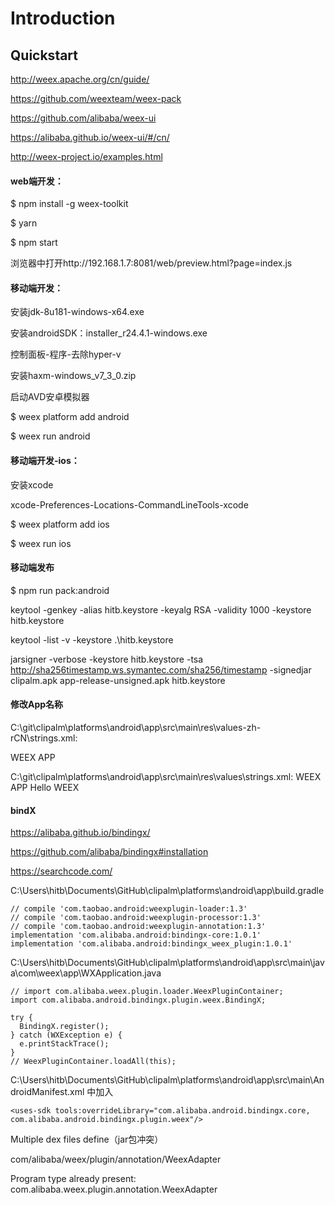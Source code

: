 # Introduction


## Quickstart

http://weex.apache.org/cn/guide/

https://github.com/weexteam/weex-pack

https://github.com/alibaba/weex-ui

https://alibaba.github.io/weex-ui/#/cn/

http://weex-project.io/examples.html

#### web端开发：

$ npm install -g weex-toolkit

$ yarn

$ npm start

浏览器中打开http://192.168.1.7:8081/web/preview.html?page=index.js

#### 移动端开发：

安装jdk-8u181-windows-x64.exe

安装androidSDK：installer_r24.4.1-windows.exe

控制面板-程序-去除hyper-v

安装haxm-windows_v7_3_0.zip

启动AVD安卓模拟器

$ weex platform add android

$ weex run android

#### 移动端开发-ios：

安装xcode

xcode-Preferences-Locations-CommandLineTools-xcode

$ weex platform add ios

$ weex run ios

#### 移动端发布

$ npm run pack:android

keytool -genkey -alias hitb.keystore -keyalg RSA -validity 1000 -keystore hitb.keystore

keytool -list -v -keystore .\hitb.keystore

jarsigner -verbose -keystore hitb.keystore   -tsa http://sha256timestamp.ws.symantec.com/sha256/timestamp  -signedjar clipalm.apk app-release-unsigned.apk hitb.keystore

#### 修改App名称

C:\git\clipalm\platforms\android\app\src\main\res\values-zh-rCN\strings.xml:

   <resources>
   <string name="app_name">WEEX APP</string>

C:\git\clipalm\platforms\android\app\src\main\res\values\strings.xml:
    <resources>
    <string name="app_name">WEEX APP</string>
    <string name="dummy_content">Hello WEEX</string>

#### bindX

https://alibaba.github.io/bindingx/

https://github.com/alibaba/bindingx#installation

https://searchcode.com/

C:\Users\hitb\Documents\GitHub\clipalm\platforms\android\app\build.gradle

    // compile 'com.taobao.android:weexplugin-loader:1.3'
    // compile 'com.taobao.android:weexplugin-processor:1.3'
    // compile 'com.taobao.android:weexplugin-annotation:1.3'
    implementation 'com.alibaba.android:bindingx-core:1.0.1'
    implementation 'com.alibaba.android:bindingx_weex_plugin:1.0.1'


C:\Users\hitb\Documents\GitHub\clipalm\platforms\android\app\src\main\java\com\weex\app\WXApplication.java

    // import com.alibaba.weex.plugin.loader.WeexPluginContainer;
    import com.alibaba.android.bindingx.plugin.weex.BindingX;

    try {
      BindingX.register();
    } catch (WXException e) {
      e.printStackTrace();
    }
    // WeexPluginContainer.loadAll(this);

C:\Users\hitb\Documents\GitHub\clipalm\platforms\android\app\src\main\AndroidManifest.xml 中加入

    <uses-sdk tools:overrideLibrary="com.alibaba.android.bindingx.core, com.alibaba.android.bindingx.plugin.weex"/>


Multiple dex files define（jar包冲突）

  com/alibaba/weex/plugin/annotation/WeexAdapter

  Program type already present: com.alibaba.weex.plugin.annotation.WeexAdapter
